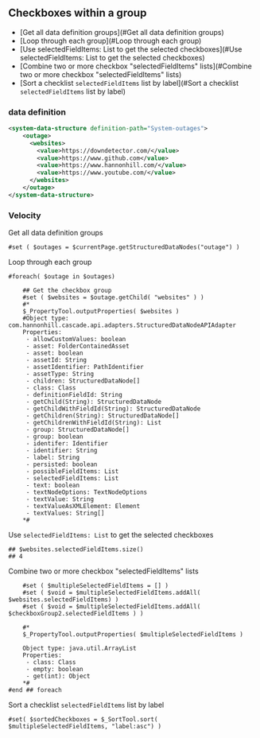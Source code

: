## Checkboxes within a group
- [Get all data definition groups](#Get all data definition groups)
- [Loop through each group](#Loop through each group)
- [Use selectedFieldItems: List to get the selected checkboxes](#Use selectedFieldItems: List to get the selected checkboxes)
- [Combine two or more checkbox "selectedFieldItems" lists](#Combine two or more checkbox "selectedFieldItems" lists)
- [Sort a checklist `selectedFieldItems` list by label](#Sort a checklist `selectedFieldItems` list by label)
### data definition
```xml
<system-data-structure definition-path="System-outages">
    <outage>
      <websites>
        <value>https://downdetector.com/</value>
        <value>https://www.github.com</value>
        <value>https://www.hannonhill.com/</value>
        <value>https://www.youtube.com/</value>
      </websites>
    </outage>
</system-data-structure>
```

### Velocity
Get all data definition groups
````
#set ( $outages = $currentPage.getStructuredDataNodes("outage") )
````
Loop through each group
````
#foreach( $outage in $outages)

    ## Get the checkbox group
    #set ( $websites = $outage.getChild( "websites" ) )
    #*
    $_PropertyTool.outputProperties( $websites )
    #Object type: com.hannonhill.cascade.api.adapters.StructuredDataNodeAPIAdapter
    Properties:
     - allowCustomValues: boolean
     - asset: FolderContainedAsset
     - asset: boolean
     - assetId: String
     - assetIdentifier: PathIdentifier
     - assetType: String
     - children: StructuredDataNode[]
     - class: Class
     - definitionFieldId: String
     - getChild(String): StructuredDataNode
     - getChildWithFieldId(String): StructuredDataNode
     - getChildren(String): StructuredDataNode[]
     - getChildrenWithFieldId(String): List
     - group: StructuredDataNode[]
     - group: boolean
     - identifer: Identifier
     - identifier: String
     - label: String
     - persisted: boolean
     - possibleFieldItems: List
     - selectedFieldItems: List
     - text: boolean
     - textNodeOptions: TextNodeOptions
     - textValue: String
     - textValueAsXMLElement: Element
     - textValues: String[]
    *#
````
Use `selectedFieldItems: List` to get the selected checkboxes
````
## $websites.selectedFieldItems.size()
## 4
````

Combine two or more checkbox "selectedFieldItems" lists
````
    #set ( $multipleSelectedFieldItems = [] )
    #set ( $void = $multipleSelectedFieldItems.addAll( $websites.selectedFieldItems) )
    #set ( $void = $multipleSelectedFieldItems.addAll( $checkboxGroup2.selectedFieldItems ) )
    
    #*
    $_PropertyTool.outputProperties( $multipleSelectedFieldItems )
    
    Object type: java.util.ArrayList
    Properties:
     - class: Class
     - empty: boolean
     - get(int): Object
    *#
#end ## foreach
````
Sort a checklist `selectedFieldItems` list by label

`#set( $sortedCheckboxes = $_SortTool.sort( $multipleSelectedFieldItems, "label:asc") )`
